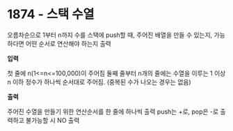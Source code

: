 # 1874 - 스택 수열

오름차순으로 1부터 n까지 수를 스택에 push할 때,
주어진 배열을 만들 수 있는지, 가능하다면 어떤 순서로 연산해야 하는지 출력

**입력**

첫 줄에 n(1<=n<=100,000)이 주어짐
둘째 줄부터 n개의 줄에는 수열을 이루는 1 이상 n 이하 정수가 하나씩 순서대로 주어짐.
(중복된 수가 나오는 경우는 없음)

**출력**

주어진 수열을 만들기 위한 연산순서를 한 줄에 하나씩 출력
push는 +로, pop은 -로 출력하고 불가능할 시 NO 출력
